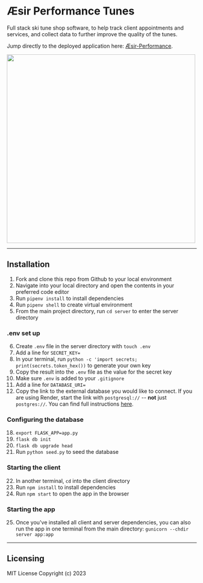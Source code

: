 # Æsir Performance Tunes

Full stack ski tune shop software, to help track client appointments and services, and  collect data to further improve the quality of the tunes.

Jump directly to the deployed application here: [Æsir-Performance](https://capstone-deploy-14pb.onrender.com/).

<img src="client/public/Æsir.png" width="500" alt="">

---

## Installation

1. Fork and clone this repo from Github to your local environment
2. Navigate into your local directory and open the contents in your preferred code editor
3. Run `pipenv install` to install dependencies
4. Run `pipenv shell` to create virtual environment
5. From the main project directory, run `cd server` to enter the server directory

### .env set up

6. Create `.env` file in the server directory with `touch .env`
7. Add a line for `SECRET_KEY=`
8. In your terminal, run `python -c 'import secrets; print(secrets.token_hex())` to generate your own key
9. Copy the result into the `.env` file as the value for the secret key
10. Make sure `.env` is added to your `.gitignore`
11. Add a line for `DATABASE_URI=`
12. Copy the link to the external database you would like to connect. If you are using Render, start the link with `postgresql://` -- **not** just `postgres://`. You can find full instructions [here](https://render.com/docs/databases#connecting-from-outside-render).

### Configuring the database

18. `export FLASK_APP=app.py`
19. `flask db init`
20. `flask db upgrade head`
21. Run `python seed.py` to seed the database

### Starting the client

22. In another terminal, `cd` into the client directory
23. Run `npm install` to install dependencies
24. Run `npm start` to open the app in the browser

### Starting the app

25. Once you've installed all client and server dependencies, you can also run the app in one terminal from the main directory: `gunicorn --chdir server app:app`

---

## Licensing

MIT License
Copyright (c) 2023